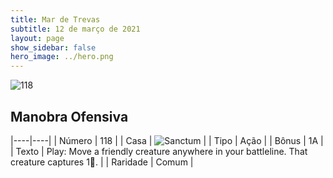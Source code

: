 ```yaml
---
title: Mar de Trevas
subtitle: 12 de março de 2021
layout: page
show_sidebar: false
hero_image: ../hero.png
---
```


![118](https://cdn.keyforgegame.com/media/card_front/pt/496_118_G6847H738HRJ_pt.png)

## Manobra Ofensiva

|----|----|
| Número | 118 |
| Casa | ![Sanctum](https://archonarcana.com/images/thumb/c/c7/Sanctum.png/22px-Sanctum.png "Santuário") |
| Tipo | Ação |
| Bônus | 1A |
| Texto | Play: Move a friendly creature anywhere in your battleline. That creature captures 1. |
| Raridade | Comum |
